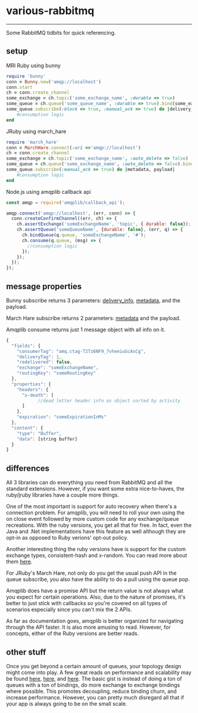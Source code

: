 # various-rabbitmq
---

Some RabbitMQ tidbits for quick referencing.

## setup

MRI Ruby using bunny

```ruby
require 'bunny'
conn = Bunny.new('amqp://localhost')
conn.start
ch = conn.create_channel
some_exchange = ch.topic('some_exchange_name', :durable => true)
some_queue = ch.queue('some_queue_name', :durable => true).bind(some_exchange, :routing_key => '#')
some_queue.subscribe(:block => true, :manual_ack => true) do |delivery_info, properties, msg|
	#consumption logic
end
```

JRuby using march_hare

```ruby
require 'march_hare'
conn = MarchHare.connect(:uri =>'amqp://localhost')
ch = conn.create_channel
some_exchange = ch.topic('some_exchange_name', :auto_delete => false)
some_queue = ch.queue('some_exchange_name', :auto_delete => false).bind(some_exchange, :routing_key => '#')
some_queue.subscribe(:manual_ack => true) do |metadata, payload|
	#consumption logic
end
```

Node.js using amqplib callback api

```javascript
const amqp = require('amqplib/callback_api');

amqp.connect('amqp://localhost', (err, conn) => {
  conn.createConfirmChannel((err, ch) => {
    ch.assertExchange('someExchangeName', 'topic', { durable: false});
    ch.assertQueue('someQueueName', {durable: false}, (err, q) => {
      ch.bindQueue(q.queue, 'someExchangeName', '#');
      ch.consume(q.queue, (msg) => {
        //consumption logic
      });
    });
  });
});
```

## message properties

Bunny subscribe returns 3 parameters: [delivery_info](http://rubybunny.info/articles/queues.html#accessing_message_delivery_information), [metadata](http://rubybunny.info/articles/queues.html#accessing_message_properties_metadata), and the payload.

March Hare subscribe returns 2 parameters: [metadata](http://rubymarchhare.info/articles/queues.html#accessing_message_delivery_information) and the payload.

Amqplib consume returns just 1 message object with all info on it.

```javascript
{
  "fields": {
    "consumerTag": "amq.ctag-T2Tz6NF9_7vheeiuGcAsCg",
    "deliveryTag": 1,
    "redelivered": false,
    "exchange": "someExchangeName",
    "routingKey": "someRoutingKey"
  },
  "properties": {
    "headers": {
      "x-death": [
      		//dead letter header info as object sorted by activity
      ]
    },
    "expiration": "someExpirationInMs"
  },
  "content": {
    "type": "Buffer",
    "data": [string buffer]
  }
}
```

## differences

All 3 libraries can do everything you need from RabbitMQ and all the standard extensions. However, if you want some extra nice-to-haves, the ruby/jruby libraries have a couple more things.

One of the most important is support for auto recovery when there's a connection problem. For amqplib, you will need to roll your own using the on close event followed by more custom code for any exchange/queue recreations. With the ruby versions, you get all that for free. In fact, even the Java and .Net implementations have this feature as well although they are opt-in as opposed to Ruby verions' opt-out policy.

Another interesting thing the ruby versions have is support for the custom exchange types, consistent-hash and x-random. You can read more about them [here](http://rubybunny.info/articles/exchanges.html#custom_exchange_types).

For JRuby's March Hare, not only do you get the usual push API in the queue subscribe, you also have the ability to do a pull using the queue pop.

Amqplib does have a promise API but the return value is not always what you expect for certain operations. Also, due to the nature of promises, it's better to just stick with callbacks so you're covered on all types of scenarios especially since you can't mix the 2 APIs.

As far as documentation goes, amqplib is better organized for navigating through the API faster. It is also more amusing to read. However, for concepts, either of the Ruby versions are better reads.

## other stuff

Once you get beyond a certain amount of queues, your topology design might come into play. A few great reads on performance and scalability may be found [here](http://spring.io/blog/2011/04/01/routing-topologies-for-performance-and-scalability-with-rabbitmq/), [here](https://www.rabbitmq.com/blog/2010/10/19/exchange-to-exchange-bindings/), and [here](http://skillachie.com/2014/06/27/rabbitmq-exchange-to-exchange-bindings-ampq/). The basic gist is instead of doing a ton of queues with a ton of bindings, do more exchange to exchange bindings where possible. This promotes decoupling, reduce binding churn, and increase performance. However, you can pretty much disregard all that if your app is always going to be on the small scale.
